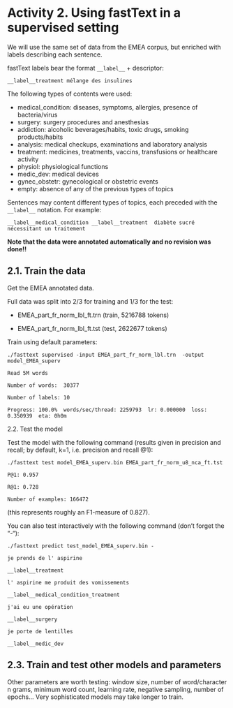 # Activity 2. Using fastText in a supervised setting

We will use the same set of data from the EMEA corpus, but enriched with labels describing each sentence. 

fastText labels bear the format `__label__` + descriptor:

`__label__treatment mélange des insulines`

The following types of contents were used:

* medical_condition: diseases, symptoms, allergies, presence of bacteria/virus
*	surgery: surgery procedures and anesthesias
*	addiction: alcoholic beverages/habits, toxic drugs, smoking products/habits
*	analysis: medical checkups, examinations and laboratory analysis
*	treatment: medicines, treatments, vaccins, transfusions or healthcare activity
*	physiol: physiological functions
*	medic_dev: medical devices
*	gynec_obstetr: gynecological or obstetric events
*	empty: absence of any of the previous types of topics

Sentences may content different types of topics, each preceded with the `__label__` notation. For example:

`__label__medical_condition __label__treatment  diabète sucré nécessitant un traitement`

**Note that the data were annotated automatically and no revision was done!!**

## 2.1. Train the data

Get the EMEA annotated data.

Full data was split into 2/3 for training and 1/3 for the test:

*	EMEA_part_fr_norm_lbl_ft.trn (train, 5216788 tokens)

*	EMEA_part_fr_norm_lbl_ft.tst (test, 2622677 tokens)

Train using default parameters:

`./fasttext supervised -input EMEA_part_fr_norm_lbl.trn  -output model_EMEA_superv`

`Read 5M words`

`Number of words:  30377`

`Number of labels: 10`

`Progress: 100.0%  words/sec/thread: 2259793  lr: 0.000000  loss: 0.350939  eta: 0h0m`


2.2. Test the model

 Test the model with the following command (results given in precision and recall; by default, k=1, i.e. precision and recall @1): 

`./fasttext test model_EMEA_superv.bin EMEA_part_fr_norm_u8_nca_ft.tst`

`P@1: 0.957`

`R@1: 0.728`

`Number of examples: 166472`

(this represents roughly an F1-measure of 0.827).

You can also test interactively with the following command (don’t forget the “-“): 

`./fasttext predict test_model_EMEA_superv.bin -`

`je prends de l' aspirine`

`__label__treatment`

`l' aspirine me produit des vomissements`

`__label__medical_condition_treatment`

`j'ai eu une opération`

`__label__surgery`

`je porte de lentilles`

`__label__medic_dev`

## 2.3. Train and test other models and parameters

Other parameters are worth testing: window size, number of word/character n grams, minimum word count, learning rate, negative sampling, number of epochs… Very sophisticated models may take longer to train. 

